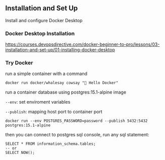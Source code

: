 ## Installation and Set Up

Install and configure Docker Desktop

### Docker Desktop Installation

https://courses.devopsdirective.com/docker-beginner-to-pro/lessons/03-installation-and-set-up/01-installing-docker-desktop

### Try Docker

run a simple container with a command

```shell
docker run docker/whalesay cowsay "👋 Hello Docker"
```

run a container database using postgres:15.1-alpine image

`--env`: set enviroment variables

`--publish`: mapping host port to container port

```shell
docker run --env POSTGRES_PASSWORD=password --publish 5432:5432 postgres:15.1-alpine
```

then you can connect to postgres sql console, run any sql statement:

```postgresql
SELECT * FROM information_schema.tables;
-- or
SELECT NOW();
```
